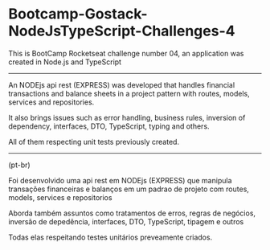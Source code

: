 # Bootcamp-Gostack-NodeJsTypeScript-Challenges-4
 This is BootCamp Rocketseat challenge number 04, an application was created in Node.js and TypeScript

***

An NODEjs api rest (EXPRESS) was developed that handles financial transactions and balance sheets in a project pattern with routes, models, services and repositories.

It also brings issues such as error handling, business rules, inversion of dependency, interfaces, DTO, TypeScript, typing and others.

All of them respecting unit tests previously created.

***

(pt-br)

Foi desenvolvido uma api rest em NODEjs (EXPRESS) que manipula transações financeiras e balanços em um padrao de projeto com routes, models, services e repositorios

Aborda também assuntos como tratamentos de erros, regras de negócios, inversão de depedência, interfaces, DTO, TypeScript, tipagem e outros

Todas elas respeitando testes unitários preveamente criados.
